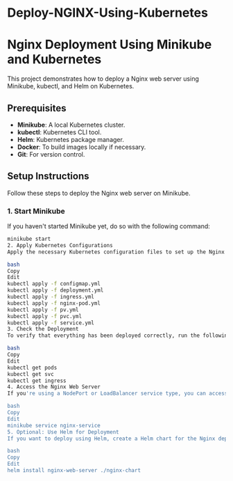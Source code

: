 # Deploy-NGINX-Using-Kubernetes

# Nginx Deployment Using Minikube and Kubernetes

This project demonstrates how to deploy a Nginx web server using Minikube, kubectl, and Helm on Kubernetes.

## Prerequisites

- **Minikube**: A local Kubernetes cluster.
- **kubectl**: Kubernetes CLI tool.
- **Helm**: Kubernetes package manager.
- **Docker**: To build images locally if necessary.
- **Git**: For version control.

## Setup Instructions

Follow these steps to deploy the Nginx web server on Minikube.

### 1. Start Minikube

If you haven't started Minikube yet, do so with the following command:

```bash
minikube start
2. Apply Kubernetes Configurations
Apply the necessary Kubernetes configuration files to set up the Nginx web server.

bash
Copy
Edit
kubectl apply -f configmap.yml
kubectl apply -f deployment.yml
kubectl apply -f ingress.yml
kubectl apply -f nginx-pod.yml
kubectl apply -f pv.yml
kubectl apply -f pvc.yml
kubectl apply -f service.yml
3. Check the Deployment
To verify that everything has been deployed correctly, run the following commands:

bash
Copy
Edit
kubectl get pods
kubectl get svc
kubectl get ingress
4. Access the Nginx Web Server
If you're using a NodePort or LoadBalancer service type, you can access the Nginx web server via the Minikube IP and port:

bash
Copy
Edit
minikube service nginx-service
5. Optional: Use Helm for Deployment
If you want to deploy using Helm, create a Helm chart for the Nginx deployment and install it using the following:

bash
Copy
Edit
helm install nginx-web-server ./nginx-chart
